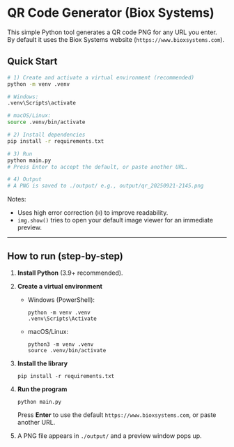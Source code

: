 # QR Code Generator (Biox Systems)

This simple Python tool generates a QR code PNG for any URL you enter.  
By default it uses the Biox Systems website (`https://www.bioxsystems.com`).

## Quick Start

```bash
# 1) Create and activate a virtual environment (recommended)
python -m venv .venv

# Windows:
.venv\Scripts\activate

# macOS/Linux:
source .venv/bin/activate

# 2) Install dependencies
pip install -r requirements.txt

# 3) Run
python main.py
# Press Enter to accept the default, or paste another URL.

# 4) Output
# A PNG is saved to ./output/ e.g., output/qr_20250921-2145.png
```

Notes:

* Uses high error correction (`H`) to improve readability.
* `img.show()` tries to open your default image viewer for an immediate preview.

---

## How to run (step-by-step)

1. **Install Python** (3.9+ recommended).
2. **Create a virtual environment**
   - Windows (PowerShell):

     ```
     python -m venv .venv
     .venv\Scripts\Activate
     ```

   - macOS/Linux:

     ```
     python3 -m venv .venv
     source .venv/bin/activate
     ```
3. **Install the library**

   ```
   pip install -r requirements.txt
   ```

4. **Run the program**

   ```
   python main.py
   ```

   Press **Enter** to use the default `https://www.bioxsystems.com`, or paste another URL.

5. A PNG file appears in `./output/` and a preview window pops up.

